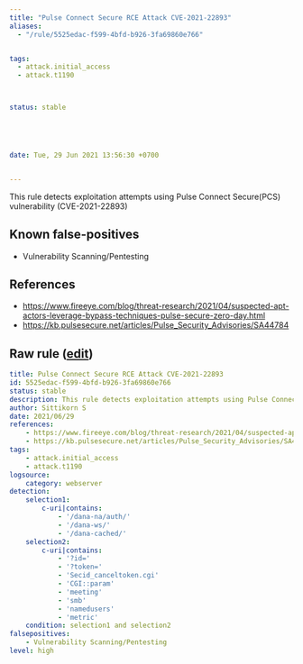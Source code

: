 ```yaml
---
title: "Pulse Connect Secure RCE Attack CVE-2021-22893"
aliases:
  - "/rule/5525edac-f599-4bfd-b926-3fa69860e766"


tags:
  - attack.initial_access
  - attack.t1190



status: stable





date: Tue, 29 Jun 2021 13:56:30 +0700


---
```


This rule detects exploitation attempts using Pulse Connect Secure(PCS) vulnerability (CVE-2021-22893)

<!--more-->


## Known false-positives

* Vulnerability Scanning/Pentesting



## References

* https://www.fireeye.com/blog/threat-research/2021/04/suspected-apt-actors-leverage-bypass-techniques-pulse-secure-zero-day.html
* https://kb.pulsesecure.net/articles/Pulse_Security_Advisories/SA44784


## Raw rule ([edit](https://github.com/SigmaHQ/sigma/edit/master/rules/web/web_cve_2021_22893_pulse_secure_rce_exploit.yml))
```yaml
title: Pulse Connect Secure RCE Attack CVE-2021-22893
id: 5525edac-f599-4bfd-b926-3fa69860e766
status: stable
description: This rule detects exploitation attempts using Pulse Connect Secure(PCS) vulnerability (CVE-2021-22893)
author: Sittikorn S
date: 2021/06/29
references:
    - https://www.fireeye.com/blog/threat-research/2021/04/suspected-apt-actors-leverage-bypass-techniques-pulse-secure-zero-day.html
    - https://kb.pulsesecure.net/articles/Pulse_Security_Advisories/SA44784
tags:
    - attack.initial_access
    - attack.t1190
logsource:
    category: webserver
detection:
    selection1:
        c-uri|contains:
            - '/dana-na/auth/'
            - '/dana-ws/'
            - '/dana-cached/'
    selection2:
        c-uri|contains:
            - '?id='
            - '?token='
            - 'Secid_canceltoken.cgi'
            - 'CGI::param'
            - 'meeting'
            - 'smb'
            - 'namedusers'
            - 'metric'
    condition: selection1 and selection2
falsepositives:
    - Vulnerability Scanning/Pentesting
level: high

```
